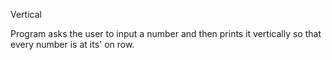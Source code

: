 Vertical

Program asks the user to input a number and then prints it vertically so that
every number is at its' on row.
